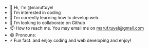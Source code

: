 - 👋 Hi, I’m @maruftuyel
- 👀 I’m interested in coding
- 🌱 I’m currently learning how to develop web. 
- 💞️ I’m looking to collaborate on Github
- 📫 How to reach me. You may email me on maruf.tuyel@gmail.com
- 😄 Pronouns:
- ⚡ Fun fact: and enjoy coding and web developing and enjoy!

<!---
maruftuyel/maruftuyel is a ✨ special ✨ repository because its `README.md` (this file) appears on your GitHub profile.
You can click the Preview link to take a look at your changes.
--->
